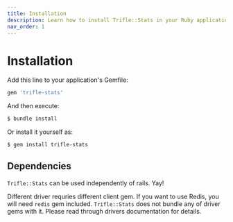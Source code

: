 ```yaml
---
title: Installation
description: Learn how to install Trifle::Stats in your Ruby application.
nav_order: 1
---
```


# Installation

Add this line to your application's Gemfile:

```ruby
gem 'trifle-stats'
```

And then execute:

```sh
$ bundle install
```

Or install it yourself as:

```sh
$ gem install trifle-stats
```

## Dependencies

`Trifle::Stats` can be used independently of rails. Yay!

Different driver requries different client gem. If you want to use Redis, you will need `redis` gem included. `Trifle::Stats` does not bundle any of driver gems with it. Please read through drivers documentation for details.